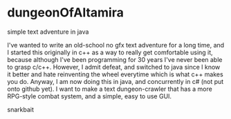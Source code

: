 dungeonOfAltamira
=================

simple text adventure in java

I've wanted to write an old-school no gfx text adventure for a long time, and I started this originally in c++ as a way to really get comfortable using it, because although I've been programming for 30 years I've never been able to grasp c/c++.
However, I admit defeat, and switched to java since I know it better and hate reinventing the wheel everytime which is what c++ makes you do. 
Anyway, I am now doing this in java, and concurrently in c# (not put onto github yet).
I want to make a text dungeon-crawler that has a more RPG-style combat system, and a simple, easy to use GUI.

snarkbait
